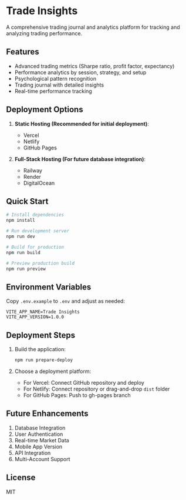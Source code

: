 # Trade Insights

A comprehensive trading journal and analytics platform for tracking and analyzing trading performance.

## Features

- Advanced trading metrics (Sharpe ratio, profit factor, expectancy)
- Performance analytics by session, strategy, and setup
- Psychological pattern recognition
- Trading journal with detailed insights
- Real-time performance tracking

## Deployment Options

1. **Static Hosting (Recommended for initial deployment)**:
   - Vercel
   - Netlify
   - GitHub Pages

2. **Full-Stack Hosting (For future database integration)**:
   - Railway
   - Render
   - DigitalOcean

## Quick Start

```bash
# Install dependencies
npm install

# Run development server
npm run dev

# Build for production
npm run build

# Preview production build
npm run preview
```

## Environment Variables

Copy `.env.example` to `.env` and adjust as needed:

```
VITE_APP_NAME=Trade Insights
VITE_APP_VERSION=1.0.0
```

## Deployment Steps

1. Build the application:
   ```bash
   npm run prepare-deploy
   ```

2. Choose a deployment platform:
   - For Vercel: Connect GitHub repository and deploy
   - For Netlify: Connect repository or drag-and-drop `dist` folder
   - For GitHub Pages: Push to gh-pages branch

## Future Enhancements

1. Database Integration
2. User Authentication
3. Real-time Market Data
4. Mobile App Version
5. API Integration
6. Multi-Account Support

## License

MIT
